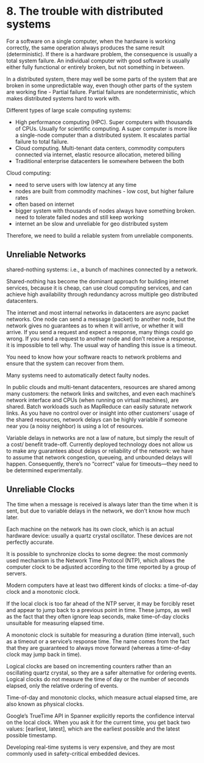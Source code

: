 # 8. The trouble with distributed systems
For a software on a single computer, when the hardware is working correctly, the same operation always produces the same result (deterministic). If there is a hardware problem, the consequence is usually a total system failure. An individual computer with good software is usually either fully functional or entirely broken, but not something in between.

In a distributed system, there may well be some parts of the system that are broken in some unpredictable way, even though other parts of the system are working fine - Partial failure. Partial failures are nondeterministic, which makes distributed systems hard to work with. 

Different types of large scale computing systems:
- High performance computing (HPC). Super computers with thousands of CPUs. Usually for scientific computing. A super computer is more like a single-node computer than a distributed system. It escalates partial failure to total failure. 
- Cloud computing. Multi-tenant data centers, commodity computers connected via internet, elastic resource allocation, metered billing
- Traditional enterprise datacenters lie somewhere between the both

Cloud computing:
- need to serve users with low latency at any time
- nodes are built from commodity machines - low cost, but higher failure rates
- often based on internet
- bigger system with thousands of nodes always have something broken. need to tolerate failed nodes and still keep working
- internet an be slow and unreliable for geo distributed system

Therefore, we need to build a reliable system from unreliable components. 

## Unreliable Networks
shared-nothing systems: i.e., a bunch of machines connected by a network.

Shared-nothing has become the dominant approach for building internet services, because it is cheap, can use cloud computing services, and can achieve high availability through redundancy across multiple geo distributed datacenters. 

The internet and most internal networks in datacenters are async packet networks. One node can send a message (packet) to another node, but the network gives no guarantees as to when it will arrive, or whether it will arrive. If you send a request and expect a response, many things could go wrong. If you send a request to another node and don’t receive a response, it is impossible to tell why. The usual way of handling this issue is a timeout. 

You need to know how your software reacts to network problems and ensure that the system can recover from them.

Many systems need to automatically detect faulty nodes.

In public clouds and multi-tenant datacenters, resources are shared among many customers: the network links and switches, and even each machine’s network interface and CPUs (when running on virtual machines), are shared. Batch workloads such as MapReduce can easily saturate network links. As you have no control over or insight into other customers’ usage of the shared resources, network delays can be highly variable if someone near you (a noisy neighbor) is using a lot of resources. 

Variable delays in networks are not a law of nature, but simply the result of a cost/ benefit trade-off. Currently deployed technology does not allow us to make any guarantees about delays or reliability of the network: we have to assume that network congestion, queueing, and unbounded delays will happen. Consequently, there’s no “correct” value for timeouts—they need to be determined experimentally.

## Unreliable Clocks
The time when a message is received is always later than the time when it is sent, but due to variable delays in the network, we don’t know how much later.

Each machine on the network has its own clock, which is an actual hardware device: usually a quartz crystal oscillator. These devices are not perfectly accurate. 

It is possible to synchronize clocks to some degree: the most commonly used mechanism is the Network Time Protocol (NTP), which allows the computer clock to be adjusted according to the time reported by a group of servers. 

Modern computers have at least two different kinds of clocks: a time-of-day clock and a monotonic clock.

If the local clock is too far ahead of the NTP server, it may be forcibly reset and appear to jump back to a previous point in time. These jumps, as well as the fact that they often ignore leap seconds, make time-of-day clocks unsuitable for measuring elapsed time. 

A monotonic clock is suitable for measuring a duration (time interval), such as a timeout or a service’s response time. The name comes from the fact that they are guaranteed to always move forward (whereas a time-of-day clock may jump back in time).

Logical clocks are based on incrementing counters rather than an oscillating quartz crystal, so they are a safer alternative for ordering events. Logical clocks do not measure the time of day or the number of seconds elapsed, only the relative ordering of events. 

Time-of-day and monotonic clocks, which measure actual elapsed time, are also known as physical clocks.

Google’s TrueTime API in Spanner explicitly reports the confidence interval on the local clock. When you ask it for the current time, you get back two values: [earliest, latest], which are the earliest possible and the latest possible timestamp.

Developing real-time systems is very expensive, and they are most commonly used in safety-critical embedded devices.













